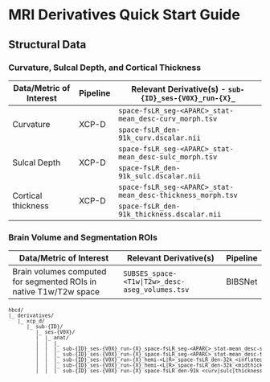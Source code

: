 # MRI Derivatives Quick Start Guide

## Structural Data

### Curvature, Sulcal Depth, and Cortical Thickness

 <table class="table-no-vertical-lines" style="width: 100%; border-collapse: collapse; table-layout: fixed;">
 <thead>
    <th>Data/Metric of Interest</th>
    <th>Pipeline</th>
    <th>Relevant Derivative(s) - <code>sub-<span class="label">{ID}</span>_ses-<span class="label">{V0X}</span>_run-<span class="label">{X}</span>_</code></th>
 </thead>
<tbody>
<tr>
    <td rowspan="2">Curvature</td>
    <td rowspan="2">XCP-D</td>
    <td><code>space-fsLR_seg-<span class="placeholder">&lt;APARC&gt;</span>_stat-mean_desc-curv_morph.tsv</code></td>
</tr>
<tr>
    <td><code>space-fsLR_den-91k_curv.dscalar.nii</code></td>
</tr>
<tr>
    <td rowspan="2">Sulcal Depth</td>
    <td rowspan="2">XCP-D</td>
    <td><code>space-fsLR_seg-<span class="placeholder">&lt;APARC&gt;</span>_stat-mean_desc-sulc_morph.tsv</code></td>
</tr>
<tr>
    <td><code>space-fsLR_den-91k_sulc.dscalar.nii</code></td>
</tr>
<tr>
    <td rowspan="2">Cortical thickness</td>
    <td rowspan="2">XCP-D</td>
    <td><code>space-fsLR_seg-<span class="placeholder">&lt;APARC&gt;</span>_stat-mean_desc-thickness_morph.tsv</code></td>
</tr>
<tr>
    <td><code>space-fsLR_den-91k_thickness.dscalar.nii</code></td>
</tr>
</tbody>
</table>

### Brain Volume and Segmentation ROIs

<table class="table-no-vertical-lines" style="width: 100%; border-collapse: collapse; table-layout: fixed;">
 <thead>
    <th>Data/Metric of Interest</th>
    <th>Relevant Derivative(s)</th>
    <th>Pipeline</th>
 </thead>
<tbody>
<tr>
    <td style="word-wrap: break-word; white-space: normal;">Brain volumes computed for segmented ROIs in native T1w/T2w space</td>
    <td><code><span class="subses">SUBSES</span>_space-<span class="placeholder">&lt;T1w|T2w&gt;</span>_desc-aseg_volumes.tsv</code></td>
    <td>BIBSNet</td>
</tr>
</tbody>
</table>


<pre style="font-size: 10px;" class="folder-tree">
hbcd/
|_ derivatives/ 
   |_ xcp_d/
      |_ sub-<span class="label">{ID}</span>/
         |_ ses-<span class="label">{V0X}</span>/
         |  |_ anat/
         |  |  |_ 
         |  |  |_ sub-<span class="label">{ID}</span>_ses-<span class="label">{V0X}</span>_run-<span class="label">{X}</span>_space-fsLR_seg-<span class="placeholder">&lt;APARC&gt;</span>_stat-mean_desc-sulc_morph.tsv
         |  |  |_ sub-<span class="label">{ID}</span>_ses-<span class="label">{V0X}</span>_run-<span class="label">{X}</span>_space-fsLR_seg-<span class="placeholder">&lt;APARC&gt;</span>_stat-mean_desc-thickness_morph.tsv
         |  |  |_ sub-<span class="label">{ID}</span>_ses-<span class="label">{V0X}</span>_run-<span class="label">{X}</span>_hemi-<span class="placeholder">&lt;L|R&gt;</span>_space-fsLR_den-32k_<span class="placeholder">&lt;inflated|vinflated&gt;</span>.surf.gii
         |  |  |_ sub-<span class="label">{ID}</span>_ses-<span class="label">{V0X}</span>_run-<span class="label">{X}</span>_hemi-<span class="placeholder">&lt;L|R&gt;</span>_space-fsLR_den-32k_<span class="placeholder">&lt;midthickness|pial|white&gt;</span>.surf.gii
         |  |  |_ sub-<span class="label">{ID}</span>_ses-<span class="label">{V0X}</span>_run-<span class="label">{X}</span>_space-fsLR_den-91k_<span class="placeholder">&lt;curv|sulc|thickness&gt;</span>.dscalar.nii
</pre>
